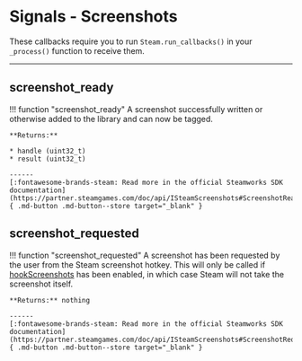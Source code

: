 # Signals - Screenshots

These callbacks require you to run ```Steam.run_callbacks()``` in your ```_process()``` function to receive them.

---

## screenshot_ready

!!! function "screenshot_ready"
	A screenshot successfully written or otherwise added to the library and can now be tagged.</li>
	
	**Returns:**

	* handle (uint32_t)
	* result (uint32_t)

    ------
    [:fontawesome-brands-steam: Read more in the official Steamworks SDK documentation](https://partner.steamgames.com/doc/api/ISteamScreenshots#ScreenshotReady_t){ .md-button .md-button--store target="_blank" }

## screenshot_requested

!!! function "screenshot_requested"
	A screenshot has been requested by the user from the Steam screenshot hotkey. This will only be called if [hookScreenshots](/functions/screenshots/#hookscreenshots) has been enabled, in which case Steam will not take the screenshot itself.

	**Returns:** nothing

    ------
    [:fontawesome-brands-steam: Read more in the official Steamworks SDK documentation](https://partner.steamgames.com/doc/api/ISteamScreenshots#ScreenshotRequested_t){ .md-button .md-button--store target="_blank" }